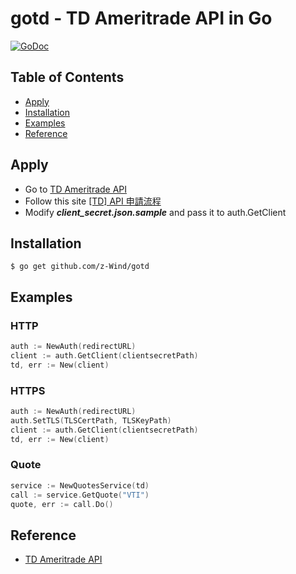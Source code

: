 
# gotd - TD Ameritrade API in Go
[![GoDoc](https://godoc.org/github.com/z-Wind/gotd?status.png)](http://godoc.org/github.com/z-Wind/gotd)

## Table of Contents

* [Apply](#apply)
* [Installation](#installation)
* [Examples](#examples)
* [Reference](#reference)

## Apply
- Go to [TD Ameritrade API](https://developer.tdameritrade.com/apis)
- Follow this site  [[TD] API 申請流程](https://zwindr.blogspot.com/2018/10/td-api.html)
- Modify ***client_secret.json.sample*** and pass it to auth.GetClient

## Installation

    $ go get github.com/z-Wind/gotd

## Examples

### HTTP
```go
auth := NewAuth(redirectURL)
client := auth.GetClient(clientsecretPath)
td, err := New(client)
```

### HTTPS
```go
auth := NewAuth(redirectURL)
auth.SetTLS(TLSCertPath, TLSKeyPath)
client := auth.GetClient(clientsecretPath)
td, err := New(client)
```

### Quote
```go
service := NewQuotesService(td)
call := service.GetQuote("VTI")
quote, err := call.Do()
```

## Reference
- [TD Ameritrade API](https://developer.tdameritrade.com/apis)
